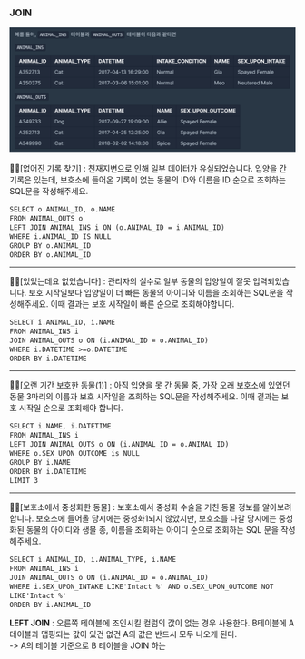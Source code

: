 ### JOIN

![table_ins_outs](../img/table_ins_outs.png)

✍🏻[없어진 기록 찾기]
: 천재지변으로 인해 일부 데이터가 유실되었습니다. 입양을 간 기록은 있는데, 보호소에 들어온 기록이 없는 동물의 ID와 이름을 ID 순으로 조회하는 SQL문을 작성해주세요.

```
SELECT o.ANIMAL_ID, o.NAME
FROM ANIMAL_OUTS o
LEFT JOIN ANIMAL_INS i ON (o.ANIMAL_ID = i.ANIMAL_ID)
WHERE i.ANIMAL_ID IS NULL
GROUP BY o.ANIMAL_ID
ORDER BY o.ANIMAL_ID
```
<hr/>
✍🏻[있었는데요 없었습니다]
: 관리자의 실수로 일부 동물의 입양일이 잘못 입력되었습니다. 보호 시작일보다 입양일이 더 빠른 동물의 아이디와 이름을 조회하는 SQL문을 작성해주세요. 이때 결과는 보호 시작일이 빠른 순으로 조회해야합니다.

```
SELECT i.ANIMAL_ID, i.NAME
FROM ANIMAL_INS i
JOIN ANIMAL_OUTS o ON (i.ANIMAL_ID = o.ANIMAL_ID)
WHERE i.DATETIME >=o.DATETIME
ORDER BY i.DATETIME
```
<hr/>
✍🏻[오랜 기간 보호한 동물(1)]
: 아직 입양을 못 간 동물 중, 가장 오래 보호소에 있었던 동물 3마리의 이름과 보호 시작일을 조회하는 SQL문을 작성해주세요. 이때 결과는 보호 시작일 순으로 조회해야 합니다.

```
SELECT i.NAME, i.DATETIME
FROM ANIMAL_INS i
LEFT JOIN ANIMAL_OUTS o ON (i.ANIMAL_ID = o.ANIMAL_ID)
WHERE o.SEX_UPON_OUTCOME is NULL
GROUP BY i.NAME
ORDER BY i.DATETIME 
LIMIT 3
```
<hr/>
✍🏻[보호소에서 중성화한 동물]
: 보호소에서 중성화 수술을 거친 동물 정보를 알아보려 합니다. 보호소에 들어올 당시에는 중성화1되지 않았지만, 보호소를 나갈 당시에는 중성화된 동물의 아이디와 생물 종, 이름을 조회하는 아이디 순으로 조회하는 SQL 문을 작성해주세요.

```
SELECT i.ANIMAL_ID, i.ANIMAL_TYPE, i.NAME
FROM ANIMAL_INS i
JOIN ANIMAL_OUTS o ON (i.ANIMAL_ID = o.ANIMAL_ID)
WHERE i.SEX_UPON_INTAKE LIKE'Intact %' AND o.SEX_UPON_OUTCOME NOT LIKE'Intact %'
ORDER BY i.ANIMAL_ID
```

**LEFT JOIN** : 오른쪽 테이블에 조인시킬 컬럼의 값이 없는 경우 사용한다. B테이블에 A테이블과 맵핑되는 값이 있건 없건 A의 값은 반드시 모두 나오게 된다.  
-> A의 테이블 기준으로 B 테이블을 JOIN 하는 

